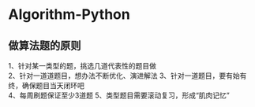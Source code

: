 # Algorithm-Python

## 做算法题的原则
1、针对某一类型的题，挑选几道代表性的题目做   
2、针对一道道题目，想办法不断优化、演进解法
3、针对一道题目，要有始有终，确保题目当天闭环吧  
4、每周刷题保证至少3道题
5、类型题目需要滚动复习，形成“肌肉记忆”